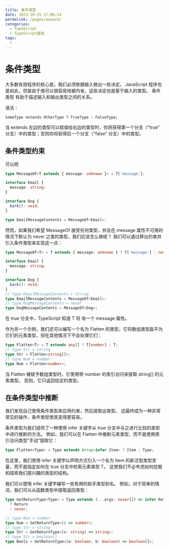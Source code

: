```yaml
---
title: 条件类型
date: 2023-10-25 17:06:14
permalink: /pages/aaaac0/
categories:
  - TypeScript
  - TypeScript基础
tags:
  -
---
```


# 条件类型

大多数有效程序的核心是，我们必须依据输入做出一些决定。 JavaScript 程序也是如此，但是由于值可以很容易地被内省，这些决定也是基于输入的类型。 条件类型 有助于描述输入和输出类型之间的关系。

语法：

```text
SomeType extends OtherType ? TrueType : FalseType;
```

当 extends 左边的类型可以赋值给右边的类型时，你将获得第一个分支（“true” 分支）中的类型；否则你将获得后一个分支（“false” 分支）中的类型。

## 条件类型约束

可以把

```ts
type MessageOf<T extends { message: unknown }> = T['message'];

interface Email {
  message: string;
}

interface Dog {
  bark(): void;
}

type EmailMessageContents = MessageOf<Email>;
```

然而，如果我们希望 MessageOf 接受任何类型，并且在 message 属性不可用的情况下默认为 never 之类的类型，我们应该怎么做呢？ 我们可以通过移出约束并引入条件类型来实现这一点：

```ts
type MessageOf<T> = T extends { message: unknown } ? T['message'] : never;

interface Email {
  message: string;
}

interface Dog {
  bark(): void;
}
// type EmailMessageContents = string
type EmailMessageContents = MessageOf<Email>;
// type DogMessageContents = never
type DogMessageContents = MessageOf<Dog>;
```

在 true 分支中，TypeScript 知道 T 将 有一个 message 属性。

作为另一个示例，我们还可以编写一个名为 Flatten 的类型，它将数组类型扁平为它们的元素类型，但在其他情况下不会处理它们：

```ts
type Flatten<T> = T extends any[] ? T[number] : T;
// type Str = string
type Str = Flatten<string[]>;
// type Num = number
type Num = Flatten<number>;
```

当 Flatten 被赋予数组类型时，它使用带 number 的索引访问来提取 string[] 的元素类型。 否则，它只返回给定的类型。

## 在条件类型中推断

我们发现自己使用条件类型来应用约束，然后提取出类型。 这最终成为一种非常常见的操作，条件类型使其变得更容易。

条件类型为我们提供了一种使用 infer 关键字从 true 分支中与之进行比较的类型中进行推断的方法。 例如，我们可以在 Flatten 中推断元素类型，而不是使用索引访问类型“手动”提取它：

```ts
type Flatten<Type> = Type extends Array<infer Item> ? Item : Type;
```

在这里，我们使用 infer 关键字以声明方式引入一个名为 Item 的新泛型类型变量，而不是指定如何在 true 分支中检索元素类型 T。 这使我们不必考虑如何挖掘和探索我们感兴趣的类型的结构。

我们可以使用 infer 关键字编写一些有用的助手类型别名。 例如，对于简单的情况，我们可以从函数类型中提取返回类型：

```ts
type GetReturnType<Type> = Type extends (...args: never[]) => infer Return
  ? Return
  : never;

// type Num = number
type Num = GetReturnType<() => number>;
// type Str = string
type Str = GetReturnType<(x: string) => string>;
// type Str = boolean[]
type Bools = GetReturnType<(a: boolean, b: boolean) => boolean[]>;
```
